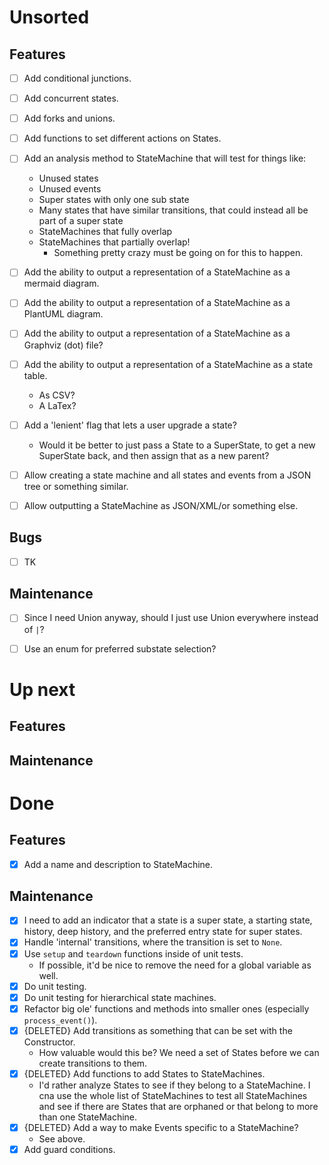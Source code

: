 Unsorted
========================================================================

 Features
------------------------------------------------------------------------

- [ ] Add conditional junctions.
- [ ] Add concurrent states.
- [ ] Add forks and unions.
- [ ] Add functions to set different actions on States.
- [ ] Add an analysis method to StateMachine that will test for things
  like:
	- Unused states
	- Unused events
	- Super states with only one sub state
	- Many states that have similar transitions, that could instead all
	  be part of a super state
	- StateMachines that fully overlap
	- StateMachines that partially overlap!
		- Something pretty crazy must be going on for this to happen.
- [ ] Add the ability to output a representation of a StateMachine as a
  mermaid diagram.
- [ ] Add the ability to output a representation of a StateMachine as a
  PlantUML diagram.
- [ ] Add the ability to output a representation of a StateMachine as a
  Graphviz (dot) file?
- [ ] Add the ability to output a representation of a StateMachine as a
  state table.
  	- As CSV?
	- A LaTex?
- [ ] Add a 'lenient' flag that lets a user upgrade a state?
	- Would it be better to just pass a State to a SuperState, to get a
	  new SuperState back, and then assign that as a new parent?
- [ ] Allow creating a state machine and all states and events from a
  JSON tree or something similar.
- [ ] Allow outputting a StateMachine as JSON/XML/or something else.


 Bugs
------------------------------------------------------------------------

- [ ] TK


 Maintenance
------------------------------------------------------------------------

- [ ] Since I need Union anyway, should I just use Union everywhere
  instead of `|`?
- [ ] Use an enum for preferred substate selection?


 Up next
========================================================================

 Features
------------------------------------------------------------------------



 Maintenance
------------------------------------------------------------------------



 Done
========================================================================

 Features
------------------------------------------------------------------------

- [x] Add a name and description to StateMachine.


 Maintenance
------------------------------------------------------------------------

- [x] I need to add an indicator that a state is a super state, a
  starting state, history, deep history, and the preferred entry state
  for super states.
- [x] Handle 'internal' transitions, where the transition is set to
  `None`.
- [x] Use `setup` and `teardown` functions inside of unit tests.
	- If possible, it'd be nice to remove the need for a global variable
	  as well.
- [x] Do unit testing.
- [x] Do unit testing for hierarchical state machines.
- [x] Refactor big ole' functions and methods into smaller
  ones (especially `process_event()`).
- [x] {DELETED} Add transitions as something that can be set with the
  Constructor.
	- How valuable would this be?  We need a set of States before we can
	  create transitions to them.
- [x] {DELETED} Add functions to add States to StateMachines.
	- I'd rather analyze States to see if they belong to a
	  StateMachine.  I cna use the whole list of StateMachines to test
	  all StateMachines and see if there are States that are orphaned or
	  that belong to more than one StateMachine.
- [x] {DELETED} Add a way to make Events specific to a StateMachine?
	- See above.
- [x] Add guard conditions.
